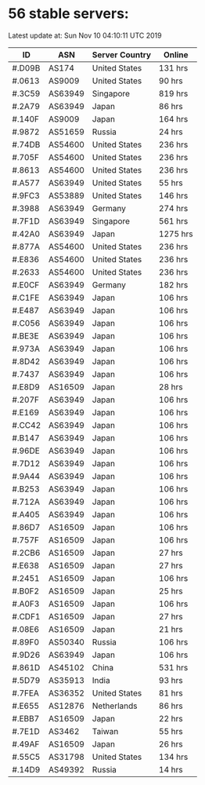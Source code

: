 # 56 stable servers:

Latest update at: Sun Nov 10 04:10:11 UTC 2019

| ID | ASN | Server Country | Online |
| -- | --- | -------------- | ------ |
| #.D09B | AS174 | United States | 131 hrs |
| #.0613 | AS9009 | United States | 90 hrs |
| #.3C59 | AS63949 | Singapore | 819 hrs |
| #.2A79 | AS63949 | Japan | 86 hrs |
| #.140F | AS9009 | Japan | 164 hrs |
| #.9872 | AS51659 | Russia | 24 hrs |
| #.74DB | AS54600 | United States | 236 hrs |
| #.705F | AS54600 | United States | 236 hrs |
| #.8613 | AS54600 | United States | 236 hrs |
| #.A577 | AS63949 | United States | 55 hrs |
| #.9FC3 | AS53889 | United States | 146 hrs |
| #.3988 | AS63949 | Germany | 274 hrs |
| #.7F1D | AS63949 | Singapore | 561 hrs |
| #.42A0 | AS63949 | Japan | 1275 hrs |
| #.877A | AS54600 | United States | 236 hrs |
| #.E836 | AS54600 | United States | 236 hrs |
| #.2633 | AS54600 | United States | 236 hrs |
| #.E0CF | AS63949 | Germany | 182 hrs |
| #.C1FE | AS63949 | Japan | 106 hrs |
| #.E487 | AS63949 | Japan | 106 hrs |
| #.C056 | AS63949 | Japan | 106 hrs |
| #.BE3E | AS63949 | Japan | 106 hrs |
| #.973A | AS63949 | Japan | 106 hrs |
| #.8D42 | AS63949 | Japan | 106 hrs |
| #.7437 | AS63949 | Japan | 106 hrs |
| #.E8D9 | AS16509 | Japan | 28 hrs |
| #.207F | AS63949 | Japan | 106 hrs |
| #.E169 | AS63949 | Japan | 106 hrs |
| #.CC42 | AS63949 | Japan | 106 hrs |
| #.B147 | AS63949 | Japan | 106 hrs |
| #.96DE | AS63949 | Japan | 106 hrs |
| #.7D12 | AS63949 | Japan | 106 hrs |
| #.9A44 | AS63949 | Japan | 106 hrs |
| #.B253 | AS63949 | Japan | 106 hrs |
| #.712A | AS63949 | Japan | 106 hrs |
| #.A405 | AS63949 | Japan | 106 hrs |
| #.86D7 | AS16509 | Japan | 106 hrs |
| #.757F | AS16509 | Japan | 106 hrs |
| #.2CB6 | AS16509 | Japan | 27 hrs |
| #.E638 | AS16509 | Japan | 27 hrs |
| #.2451 | AS16509 | Japan | 106 hrs |
| #.B0F2 | AS16509 | Japan | 25 hrs |
| #.A0F3 | AS16509 | Japan | 106 hrs |
| #.CDF1 | AS16509 | Japan | 27 hrs |
| #.08E6 | AS16509 | Japan | 21 hrs |
| #.89F0 | AS50340 | Russia | 106 hrs |
| #.9D26 | AS63949 | Japan | 106 hrs |
| #.861D | AS45102 | China | 531 hrs |
| #.5D79 | AS35913 | India | 93 hrs |
| #.7FEA | AS36352 | United States | 81 hrs |
| #.E655 | AS12876 | Netherlands | 86 hrs |
| #.EBB7 | AS16509 | Japan | 22 hrs |
| #.7E1D | AS3462 | Taiwan | 55 hrs |
| #.49AF | AS16509 | Japan | 26 hrs |
| #.55C5 | AS31798 | United States | 134 hrs |
| #.14D9 | AS49392 | Russia | 14 hrs |

